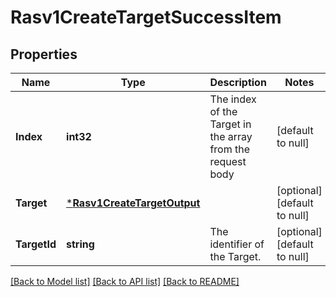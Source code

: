 # Rasv1CreateTargetSuccessItem

## Properties
Name | Type | Description | Notes
------------ | ------------- | ------------- | -------------
**Index** | **int32** | The index of the Target in the array from the request body | [default to null]
**Target** | [***Rasv1CreateTargetOutput**](RASv1CreateTargetOutput.md) |  | [optional] [default to null]
**TargetId** | **string** | The identifier of the Target. | [optional] [default to null]

[[Back to Model list]](../README.md#documentation-for-models) [[Back to API list]](../README.md#documentation-for-api-endpoints) [[Back to README]](../README.md)

